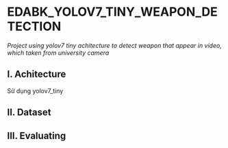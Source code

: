 # EDABK_YOLOV7_TINY_WEAPON_DETECTION

_Project using yolov7 tiny achitecture to detect weapon that appear in video, which taken from university camera_

## I. Achitecture

Sử dụng yolov7_tiny

## II. Dataset

## III. Evaluating
